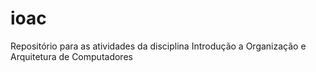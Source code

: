 # ioac
Repositório para as atividades da disciplina Introdução a Organização e Arquitetura de Computadores
